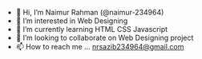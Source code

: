 - 👋 Hi, I’m Naimur Rahman (@naimur-234964)
- 👀 I’m interested in Web Designing 
- 🌱 I’m currently learning HTML CSS Javascript
- 💞️ I’m looking to collaborate on Web Designing project
- 📫 How to reach me ... nrsazib234964@gmail.com

<!---
naimur-234964/naimur-234964 is a ✨ special ✨ repository because its `README.md` (this file) appears on your GitHub profile.
You can click the Preview link to take a look at your changes.
--->
